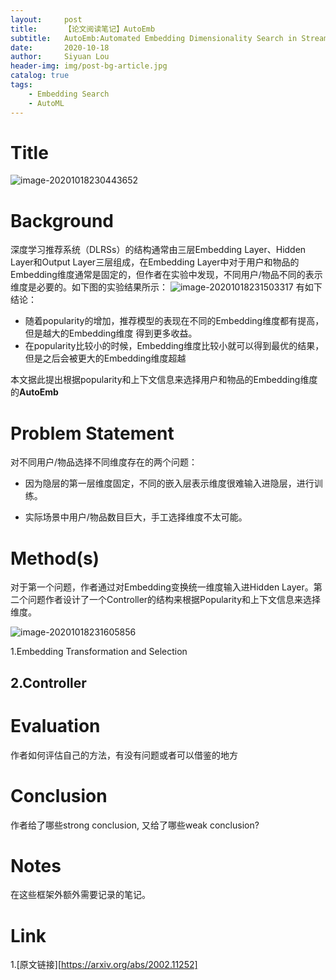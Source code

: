 ```yaml
---
layout:     post
title:      【论文阅读笔记】AutoEmb
subtitle:   AutoEmb:Automated Embedding Dimensionality Search in Streaming Recommendations
date:       2020-10-18
author:     Siyuan Lou
header-img: img/post-bg-article.jpg
catalog: true
tags:
    - Embedding Search
    - AutoML
---
```


# Title

![image-20201018230443652](/Users/swan/Documents/swan815.github.io/img/blog/2020-10-18-AutoEmb/image-20201018230443652.png)

# Background

深度学习推荐系统（DLRSs）的结构通常由三层Embedding Layer、Hidden Layer和Output Layer三层组成，在Embedding Layer中对于用户和物品的Embedding维度通常是固定的，但作者在实验中发现，不同用户/物品不同的表示维度是必要的。如下图的实验结果所示：
![image-20201018231503317](/Users/swan/Documents/swan815.github.io/img/blog/2020-10-18-AutoEmb/image-20201018231503317.png)
有如下结论：

+ 随着popularity的增加，推荐模型的表现在不同的Embedding维度都有提高，但是越大的Embedding维度
得到更多收益。
+ 在popularity比较小的时候，Embedding维度比较小就可以得到最优的结果，但是之后会被更大的Embedding维度超越

本文据此提出根据popularity和上下文信息来选择用户和物品的Embedding维度的**AutoEmb**
# Problem Statement
对不同用户/物品选择不同维度存在的两个问题：

+ 因为隐层的第一层维度固定，不同的嵌入层表示维度很难输入进隐层，进行训练。

+ 实际场景中用户/物品数目巨大，手工选择维度不太可能。
# Method(s)

对于第一个问题，作者通过对Embedding变换统一维度输入进Hidden Layer。第二个问题作者设计了一个Controller的结构来根据Popularity和上下文信息来选择维度。

![image-20201018231605856](/Users/swan/Documents/swan815.github.io/img/blog/2020-10-18-AutoEmb/image-20201018231605856.png)

1.Embedding Transformation and Selection



## 2.Controller




# Evaluation

作者如何评估自己的方法，有没有问题或者可以借鉴的地方



# Conclusion

作者给了哪些strong conclusion, 又给了哪些weak conclusion?


# Notes

在这些框架外额外需要记录的笔记。
# Link
1.[原文链接][https://arxiv.org/abs/2002.11252]